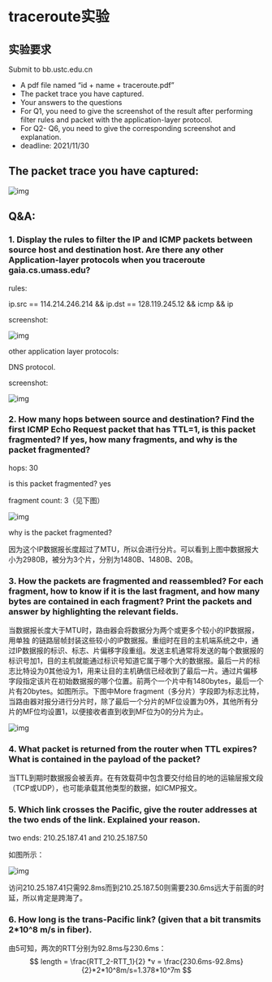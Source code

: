 # traceroute实验

## 实验要求

Submit to bb.ustc.edu.cn

* A pdf file named “id + name + traceroute.pdf”
* The packet trace you have captured.
* Your answers to the questions
* For Q1, you need to give the screenshot of the result after performing filter rules and packet with the application-layer protocol.
* For Q2- Q6, you need to give the corresponding screenshot and explanation.
* deadline: 2021/11/30

## The packet trace you have captured:

![img](./img/trace.png)

## Q&A:

### 1. Display the rules to filter the IP and ICMP packets between source host and destination host. Are there any other Application-layer protocols when you traceroute gaia.cs.umass.edu?

rules: 

ip.src == 114.214.246.214 && ip.dst == 128.119.245.12  && icmp && ip

screenshot:

![img](img/q1_1.png)

other application layer protocols:

DNS protocol.

screenshot:

![img](./img/q1_2.png)



### 2. How many hops between source and destination? Find the first ICMP Echo Request packet that has TTL=1, is this packet fragmented? If yes, how many fragments, and why is the packet fragmented? 

hops: 30

is this packet fragmented? yes

fragment count: 3（见下图）

![img](./img/q2_1.png)

why is the packet fragmented? 

因为这个IP数据报长度超过了MTU，所以会进行分片。可以看到上图中数据报大小为2980B，被分为3个片，分别为1480B、1480B、20B。

### 3. How the packets are fragmented and reassembled? For each fragment, how to know if it is the last fragment, and how many bytes are contained in each fragment? Print the packets and answer by highlighting the relevant fields.

当数据报长度大于MTU时，路由器会将数据分为两个或更多个较小的IP数据报，用单独 的链路层帧封装这些较小的IP数据报。重组时在目的主机端系统之中，通过IP数据报的标识、标志、片偏移字段重组。发送主机通常将发送的每个数据报的标识号加1，目的主机就能通过标识号知道它属于哪个大的数据报。最后一片的标志比特设为0其他设为1，用来让目的主机确信已经收到了最后一片。通过片偏移字段指定该片在初始数据报的哪个位置。前两个一个片中有1480bytes，最后一个片有20bytes。如图所示。下图中More fragment（多分片）字段即为标志比特，当路由器对报分进行分片时，除了最后一个分片的MF位设置为0外，其他所有分片的MF位均设置1，以便接收者直到收到MF位为0的分片为止。

![img](./img/q3.png)

### 4. What packet is returned from the router when TTL expires? What is contained in the payload of the packet?

当TTL到期时数据报会被丢弃。在有效载荷中包含要交付给目的地的运输层报文段（TCP或UDP），也可能承载其他类型的数据，如ICMP报文。

### 5. Which link crosses the Pacific, give the router addresses at the two ends of the link. Explained your reason. 

two ends: 210.25.187.41 and 210.25.187.50

如图所示：

![img](./img/trace.png)

访问210.25.187.41只需92.8ms而到210.25.187.50则需要230.6ms远大于前面的时延，所以肯定是跨海了。

### 6. How long is the trans-Pacific link? (given that a bit transmits 2*10^8 m/s in fiber). 

由5可知，两次的RTT分别为92.8ms与230.6ms：
$$
length = \frac{RTT_2-RTT_1}{2} *v = \frac{230.6ms-92.8ms}{2}*2*10^8m/s=1.378*10^7m
$$
